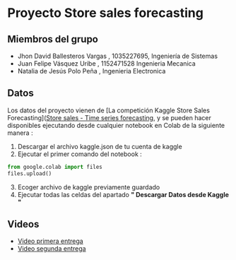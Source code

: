 # Proyecto Store sales forecasting

## Miembros del grupo

- Jhon David Ballesteros Vargas , 1035227695, Ingeniería de Sistemas
- Juan Felipe Vásquez Uribe , 1152471528 Ingenieria Mecanica 
- Natalia de Jesús Polo Peña , Ingenieria Electronica

## Datos

Los datos del proyecto vienen de [La competición Kaggle Store Sales Forecasting]([Store sales - Time series forecasting](https://www.kaggle.com/competitions/store-sales-time-series-forecasting/), y se pueden hacer disponibles ejecutando desde cualquier notebook en Colab de la siguiente manera :

1) Descargar el archivo kaggle.json de tu cuenta de kaggle 
2) Ejecutar el primer comando del notebook : 
````python
from google.colab import files 
files.upload()
````

3) Ecoger archivo de kaggle previamente guardado 
4) Ejecutar todas las celdas del apartado **" Descargar Datos desde Kaggle "**


## Videos

- [Video primera entrega](Link )
- [Video segunda entrega](Link)
